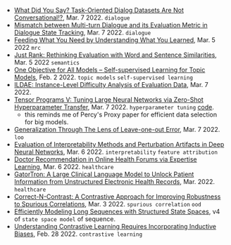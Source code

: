 
- [What Did You Say? Task-Oriented Dialog Datasets Are Not Conversational!?](https://arxiv.org/pdf/2203.03431.pdf), Mar. 7 2022. `dialogue`
- [Mismatch between Multi-turn Dialogue and its Evaluation Metric in Dialogue State Tracking](https://arxiv.org/pdf/2203.03123.pdf), Mar. 7 2022. `dialogue`
- [Feeding What You Need by Understanding What You Learned](https://arxiv.org/pdf/2203.02753.pdf), Mar. 5 2022 `mrc`
- [Just Rank: Rethinking Evaluation with Word and Sentence Similarities](https://arxiv.org/pdf/2203.02679.pdf), Mar. 5 2022 `semantics`
- [One Objective for All Models – Self-supervised Learning for Topic Models](https://arxiv.org/pdf/2203.03539.pdf), Feb. 2 2022. `topic models` `self-supervised learning`
- [ILDAE: Instance-Level Difficulty Analysis of Evaluation Data](https://arxiv.org/pdf/2203.03073.pdf), Mar. 7 2022.
- [Tensor Programs V: Tuning Large Neural Networks via Zero-Shot Hyperparameter Transfer](https://arxiv.org/pdf/2203.03466.pdf), Mar. 7 2022. `hyperparameter tuning` [code](https://github.com/microsoft/mup).
  - this reminds me of Percy's Proxy paper for efficient data selection for big models.
- [Generalization Through The Lens of Leave-one-out Error](https://arxiv.org/pdf/2203.03443.pdf), Mar. 7 2022. `loo`
- [Evaluation of Interpretability Methods and Perturbation Artifacts in Deep Neural Networks](https://arxiv.org/pdf/2203.02928.pdf), Mar. 6 2022. `interpretability` `feature attribution`
- [Doctor Recommendation in Online Health Forums via Expertise Learning](https://arxiv.org/pdf/2203.02932.pdf), Mar. 6 2022. `healthcare`
- [GatorTron: A Large Clinical Language Model to Unlock Patient Information from Unstructured Electronic Health Records](https://arxiv.org/pdf/2203.03540.pdf), Mar. 2022. `healthcare`
- [Correct-N-Contrast: A Contrastive Approach for Improving Robustness to Spurious Correlations](https://arxiv.org/abs/2203.01517), Mar. 3 2022. `spurious correlation` `ood`
- [Efficiently Modeling Long Sequences with Structured State Spaces](https://arxiv.org/abs/2111.00396), v4 of `state space model` of sequence.
- [Understanding Contrastive Learning Requires Incorporating Inductive Biases](https://arxiv.org/pdf/2202.14037.pdf), Feb. 28 2022. `contrastive learning`
